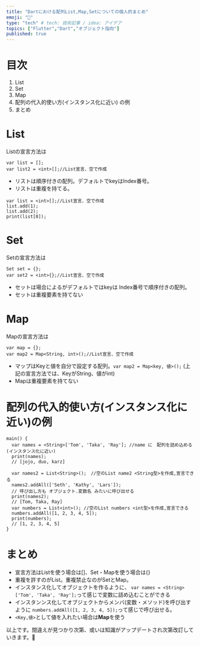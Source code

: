 ```yaml
---
title: "Dartにおける配列List,Map,Setについての個人的まとめ"
emoji: "📝"
type: "tech" # tech: 技術記事 / idea: アイデア
topics: ["Flutter","Dart","オブジェクト指向"]
published: true
---
```

# 目次
1. List
2. Set
3. Map
4. 配列の代入的使い方(インスタンス化に近い) の例
5. まとめ

# List
Listの宣言方法は
```java:title
var list = [];
var list2 = <int>[];//List宣言、空で作成
```
- リストは順序付きの配列。デフォルトでkeyはIndex番号。
- リストは重複を持てる。
```java:title
var list = <int>[];//List宣言、空で作成
list.add(1);
list.add(2);
print(list[0]);
```
# Set
Setの宣言方法は
```java:title
Set set = {};
var set2 = <int>{};//List宣言、空で作成
```
- セットは場合によるがデフォルトではkeyは Index番号で順序付きの配列。
- セットは重複要素を持てない
# Map
Mapの宣言方法は
```java:title
var map = {};
var map2 = Map<String, int>();//List宣言、空で作成
```
- マップはKeyと値を自分で設定する配列。`var map2 = Map<key, 値>();`
(上記の宣言方法では、KeyがString、値がint)
- Mapは重複要素を持てない
# 配列の代入的使い方(インスタンス化に近い)の例
```java:title
main() {
  var names = <String>['Tom', 'Taka', 'Ray']; //name に　配列を詰め込める(インスタンス化に近い)
  print(names);
  // [jojo, duo, karz]
  
  var names2 = List<String>();　//空のList name2 <String型>を作成,宣言できる
  names2.addAll(['Seth', 'Kathy', 'Lars']);
  // 呼び出し方も オブジェクト.変数名 みたいに呼び出せる
  print(names2);
  // [Tom, Taka, Ray]
  var numbers = List<int>(); //空のList numbers <int型>を作成,宣言できる
  numbers.addAll([1, 2, 3, 4, 5]);
  print(numbers);
  // [1, 2, 3, 4, 5]
}
```
# まとめ
- 宣言方法はListを使う場合は[]、Set・Mapを使う場合は{}
- 重複を許すのがList。重複禁止なのがSetとMap。
- インスタンス化してオブジェクトを作るように、
`var names = <String>['Tom', 'Taka', 'Ray'];`って感じで変数に詰め込むことができる
- インスタンンス化してオブジェクトからメンバ(変数・メソッド)を呼び出すように
 `numbers.addAll([1, 2, 3, 4, 5]);`って感じで呼び出せる。
- `<Key,値>`として値を入れたい場合は**Map**を使う

以上です。間違えが見つかり次第、或いは知識がアップデートされ次第改訂していきます。🙏
